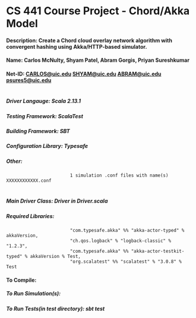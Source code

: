# CS 441 Course Project - Chord/Akka Model
#### Description: Create a Chord cloud overlay network algorithm with convergent hashing using Akka/HTTP-based simulator.

#### Name: Carlos McNulty, Shyam Patel, Abram Gorgis, Priyan Sureshkumar
#### Net-ID: CARLOS@uic.edu SHYAM@uic.edu ABRAM@uic.edu psures5@uic.edu

#
##### Driver Langauge:          Scala 2.13.1
##### Testing Framework:        ScalaTest
##### Building Framework:       SBT
##### Configuration Library:    Typesafe
##### Other:       
                            1 simulation .conf files with name(s) XXXXXXXXXXXX.conf
#
                            
##### Main Driver Class:        Driver in Driver.scala

##### Required Libraries: 
                            "com.typesafe.akka" %% "akka-actor-typed" % akkaVersion,
                            "ch.qos.logback" % "logback-classic" % "1.2.3",
                            "com.typesafe.akka" %% "akka-actor-testkit-typed" % akkaVersion % Test,
                            "org.scalatest" %% "scalatest" % "3.0.8" % Test
                            
#### To Compile: 

##### To Run Simulation(s):
                         
##### To Run Tests(in test directory): sbt test